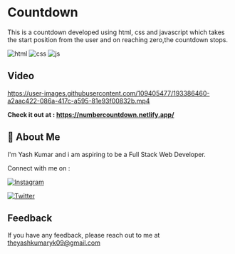 # Countdown

This is a countdown developed using html, css and javascript which takes the start position from the user and on reaching zero,the countdown stops.

![html](https://user-images.githubusercontent.com/109405477/193323207-87346e49-791a-4c7b-a9cd-26aec55d5f1f.svg) ![css](https://user-images.githubusercontent.com/109405477/193323244-ffa3a02a-584d-4fe3-a861-827a0202818c.svg) ![js](https://user-images.githubusercontent.com/109405477/193323275-7ff8faa7-26e3-4942-8b57-b6e9ed660cd3.svg)

## Video




https://user-images.githubusercontent.com/109405477/193386460-a2aac422-086a-417c-a595-81e93f00832b.mp4




**Check it out at : https://numbercountdown.netlify.app/**

## 🚀 About Me

I'm Yash Kumar and i am aspiring to be a Full Stack Web Developer.

Connect with me on :

[![Instagram](https://img.shields.io/badge/Instagram-%23E4405F.svg?style=for-the-badge&logo=Instagram&logoColor=white)](https://www.instagram.com/theyash_yk09/)

[![Twitter](https://img.shields.io/badge/Twitter-%231DA1F2.svg?style=for-the-badge&logo=Twitter&logoColor=white)](https://www.twitter.com/theyash_yk09/)

## Feedback

If you have any feedback, please reach out to me at theyashkumaryk09@gmail.com
